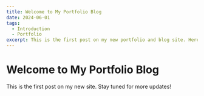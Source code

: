 ```yaml
---
title: Welcome to My Portfolio Blog
date: 2024-06-01
tags:
  - Introduction
  - Portfolio
excerpt: This is the first post on my new portfolio and blog site. Here, I'll share research, insights, and updates.
---
```


# Welcome to My Portfolio Blog

This is the first post on my new site. Stay tuned for more updates!
